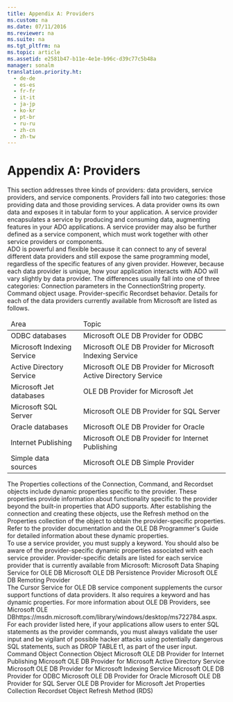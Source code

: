 ```yaml
---
title: Appendix A: Providers
ms.custom: na
ms.date: 07/11/2016
ms.reviewer: na
ms.suite: na
ms.tgt_pltfrm: na
ms.topic: article
ms.assetid: e2581b47-b11e-4e1e-b96c-d39c77c5b48a
manager: sonalm
translation.priority.ht: 
  - de-de
  - es-es
  - fr-fr
  - it-it
  - ja-jp
  - ko-kr
  - pt-br
  - ru-ru
  - zh-cn
  - zh-tw
---
```

# Appendix A: Providers
<?xml version="1.0" encoding="utf-8"?>
<developerReferenceWithoutSyntaxDocument xmlns="http://ddue.schemas.microsoft.com/authoring/2003/5" xmlns:xlink="http://www.w3.org/1999/xlink" xmlns:xsi="http://www.w3.org/2001/XMLSchema-instance" xsi:schemaLocation="http://ddue.schemas.microsoft.com/authoring/2003/5 http://dduestorage.blob.core.windows.net/ddueschema/developer.xsd">
  <introduction>
    <para>This section addresses three kinds of providers: data providers, service providers, and service components. Providers fall into two categories: those providing data and those providing services. A <legacyItalic>data provider</legacyItalic> owns its own data and exposes it in tabular form to your application. A <legacyItalic>service provider</legacyItalic> encapsulates a service by producing and consuming data, augmenting features in your ADO applications. A service provider may also be further defined as a <legacyItalic>service component</legacyItalic>, which must work together with other service providers or components.</para>
  </introduction>
  <section>
    <title>Data Providers</title>
    <content>
      <para>ADO is powerful and flexible because it can connect to any of several different data providers and still expose the same programming model, regardless of the specific features of any given provider.</para>
      <para>However, because each data provider is unique, how your application interacts with ADO will vary slightly by data provider. The differences usually fall into one of three categories:  </para>
      <list class="bullet">
        <listItem>
          <para>Connection parameters in the <legacyLink xlink:href="3be75b75-4d36-4479-ab64-9a456869252a">ConnectionString</legacyLink> property.</para>
        </listItem>
        <listItem>
          <para>
            <legacyLink xlink:href="a02c22fb-542d-465e-a629-30fd59dcbebf">Command</legacyLink> object usage.</para>
        </listItem>
        <listItem>
          <para>Provider-specific <legacyLink xlink:href="ede1415f-c3df-4cc5-a05b-2576b2b84b60">Recordset</legacyLink> behavior.</para>
        </listItem>
      </list>
      <para>Details for each of the data providers currently available from Microsoft are listed as follows.</para>
      <table xmlns:caps="http://schemas.microsoft.com/build/caps/2013/11">
        <thead>
          <tr>
            <TD>
              <para>Area</para>
            </TD>
            <TD>
              <para>Topic</para>
            </TD>
          </tr>
        </thead>
        <tbody>
          <tr>
            <TD>
              <para>ODBC databases</para>
            </TD>
            <TD>
              <para>
                <legacyLink xlink:href="2dc0372d-e74d-4d0f-9c8c-04e5a168c148">Microsoft OLE DB Provider for ODBC</legacyLink>             </para>
            </TD>
          </tr>
          <tr>
            <TD>
              <para>Microsoft Indexing Service</para>
            </TD>
            <TD>
              <para>
                <legacyLink xlink:href="f86a0598-5097-471b-8318-d2c859d085f2">Microsoft OLE DB Provider for Microsoft Indexing Service</legacyLink>             </para>
            </TD>
          </tr>
          <tr>
            <TD>
              <para>Active Directory Service</para>
            </TD>
            <TD>
              <para>
                <legacyLink xlink:href="f9e81452-5675-4cfc-9949-cfbd2fe57534">Microsoft OLE DB Provider for Microsoft Active Directory Service</legacyLink>             </para>
            </TD>
          </tr>
          <tr>
            <TD>
              <para>Microsoft Jet databases</para>
            </TD>
            <TD>
              <para>
                <legacyLink xlink:href="fd956da1-5203-40af-aa7e-fc13a6c6581f">OLE DB Provider for Microsoft Jet</legacyLink>             </para>
            </TD>
          </tr>
          <tr>
            <TD>
              <para>Microsoft SQL Server</para>
            </TD>
            <TD>
              <para>
                <legacyLink xlink:href="99bc40c4-9181-4ca1-a06f-9a1a914a0b7b">Microsoft OLE DB Provider for SQL Server</legacyLink>             </para>
            </TD>
          </tr>
          <tr>
            <TD>
              <para>Oracle databases</para>
            </TD>
            <TD>
              <para>
                <legacyLink xlink:href="44fae9dd-5585-4cd6-8bbd-3248a78931b4">Microsoft OLE DB Provider for Oracle</legacyLink>             </para>
            </TD>
          </tr>
          <tr>
            <TD>
              <para>Internet Publishing</para>
            </TD>
            <TD>
              <para>
                <legacyLink xlink:href="66a208d9-b580-4655-a41e-1d36e5b5bfca">Microsoft OLE DB Provider for Internet Publishing</legacyLink>             </para>
            </TD>
          </tr>
          <tr>
            <TD>
              <para>Simple data sources</para>
            </TD>
            <TD>
              <para>
                <legacyLink xlink:href="1e7dc6f0-482c-4103-8187-f890865e40fc">Microsoft OLE DB Simple Provider</legacyLink>             </para>
            </TD>
          </tr>
        </tbody>
      </table>
    </content>
  </section>
  <section>
    <title>Provider-Specific Dynamic Properties</title>
    <content>
      <para>The <legacyLink xlink:href="1d539aa8-ce0d-4418-ab03-8d0a3c1e9d82">Properties</legacyLink> collections of the <legacyLink xlink:href="ef6b1824-5b12-43db-89d7-8f3d13896d4d">Connection</legacyLink>, <legacyLink xlink:href="a02c22fb-542d-465e-a629-30fd59dcbebf">Command</legacyLink>, and <legacyLink xlink:href="ede1415f-c3df-4cc5-a05b-2576b2b84b60">Recordset</legacyLink> objects include dynamic properties specific to the provider. These properties provide information about functionality specific to the provider beyond the built-in properties that ADO supports.</para>
      <para>After establishing the connection and creating these objects, use the <legacyLink xlink:href="089b7ca7-684f-4259-8032-5bd1ecc54426">Refresh</legacyLink> method on the <legacyBold>Properties</legacyBold> collection of the object to obtain the provider-specific properties. Refer to the provider documentation and the <legacyLink xlink:href="3c5e2dd5-35e5-4a93-ac3a-3818bb43bbf8">OLE DB Programmer's Guide</legacyLink> for detailed information about these dynamic properties.</para>
    </content>
  </section>
  <section>
    <title>Service Providers</title>
    <content>
      <para>To use a service provider, you must supply a keyword. You should also be aware of the provider-specific dynamic properties associated with each service provider. Provider-specific details are listed for each service provider that is currently available from Microsoft:  </para>
      <list class="bullet">
        <listItem>
          <para>
            <legacyLink xlink:href="523009ce-e01b-4e2d-a7df-816d7688aff0">Microsoft Data Shaping Service for OLE DB</legacyLink>           </para>
        </listItem>
        <listItem>
          <para>
            <legacyLink xlink:href="e75ef0dc-2016-4fcc-8918-23311c0d4e02">Microsoft OLE DB Persistence Provider</legacyLink>   </para>
        </listItem>
        <listItem>
          <para>
            <legacyLink xlink:href="a4360ed4-b70f-4734-9041-4025d033346b">Microsoft OLE DB Remoting Provider</legacyLink> </para>
        </listItem>
      </list>
    </content>
  </section>
  <section>
    <title>Service Components</title>
    <content>
      <para>The <legacyLink xlink:href="420d0989-7cfb-4c66-a7b5-f4199d13165d">Cursor Service for OLE DB</legacyLink> service component supplements the cursor support functions of data providers. It also requires a keyword and has dynamic properties.</para>
      <para>For more information about OLE DB Providers, see <externalLink><linkText>Microsoft OLE DB</linkText><linkUri>https://msdn.microsoft.com/library/windows/desktop/ms722784.aspx</linkUri></externalLink>.</para>
    </content>
  </section>
  <section>
    <title>Provider Commands</title>
    <content>
      <para>For each provider listed here, if your applications allow users to enter SQL statements as the provider commands, you must always validate the user input and be vigilant of possible hacker attacks using potentially dangerous SQL statements, such as <codeInline>DROP TABLE t1</codeInline>, as part of the user input.</para>
    </content>
  </section>
  <relatedTopics>
<link xlink:href="a02c22fb-542d-465e-a629-30fd59dcbebf">Command Object</link>
<link xlink:href="ef6b1824-5b12-43db-89d7-8f3d13896d4d">Connection Object</link>
<link xlink:href="66a208d9-b580-4655-a41e-1d36e5b5bfca">Microsoft OLE DB Provider for Internet Publishing</link>
<link xlink:href="f9e81452-5675-4cfc-9949-cfbd2fe57534">Microsoft OLE DB Provider for Microsoft Active Directory Service</link>
<link xlink:href="f86a0598-5097-471b-8318-d2c859d085f2">Microsoft OLE DB Provider for Microsoft Indexing Service</link>
<link xlink:href="2dc0372d-e74d-4d0f-9c8c-04e5a168c148">Microsoft OLE DB Provider for ODBC</link>
<link xlink:href="44fae9dd-5585-4cd6-8bbd-3248a78931b4">Microsoft OLE DB Provider for Oracle</link>
<link xlink:href="99bc40c4-9181-4ca1-a06f-9a1a914a0b7b">Microsoft OLE DB Provider for SQL Server</link>
<link xlink:href="fd956da1-5203-40af-aa7e-fc13a6c6581f">OLE DB Provider for Microsoft Jet</link>
<link xlink:href="1d539aa8-ce0d-4418-ab03-8d0a3c1e9d82">Properties Collection</link>
<link xlink:href="ede1415f-c3df-4cc5-a05b-2576b2b84b60">Recordset Object</link>
<link xlink:href="c90a8050-0ff4-4c83-9925-261f2f2ccfe9">Refresh Method (RDS)</link>
</relatedTopics>
</developerReferenceWithoutSyntaxDocument>